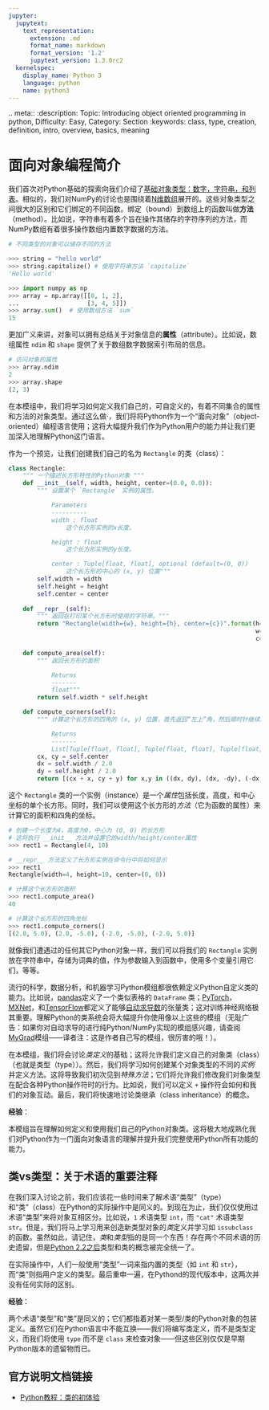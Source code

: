 ```yaml
---
jupyter:
  jupytext:
    text_representation:
      extension: .md
      format_name: markdown
      format_version: '1.2'
      jupytext_version: 1.3.0rc2
  kernelspec:
    display_name: Python 3
    language: python
    name: python3
---
```


<!-- #raw raw_mimetype="text/restructuredtext" -->
.. meta::
   :description: Topic: Introducing object oriented programming in python, Difficulty: Easy, Category: Section
   :keywords: class, type, creation, definition, intro, overview, basics, meaning
<!-- #endraw -->

<!-- #region -->
# 面向对象编程简介

我们首次对Python基础的探索向我们介绍了[基础对象类型：数字，字符串，和列表](http://www.pythonlikeyoumeanit.com/Module2_EssentialsOfPython/Basic_Objects.html)。相似的，我们对NumPy的讨论也是围绕着[N维数组](http://www.pythonlikeyoumeanit.com/Module3_IntroducingNumpy/IntroducingTheNDarray.html)展开的。这些对象类型之间很大的区别和它们绑定的不同函数。绑定（bound）到数组上的函数叫做**方法**（method）。比如说，字符串有着多个旨在操作其储存的字符序列的方法，而NumPy数组有着很多操作数组内置数字数据的方法。

```python
# 不同类型的对象可以储存不同的方法

>>> string = "hello world"
>>> string.capitalize() # 使用字符串方法 `capitalize`
'Hello world'

>>> import numpy as np
>>> array = np.array([[0, 1, 2],
...                   [3, 4, 5]])
>>> array.sum()  # 使用数组方法 `sum`
15
```
<!-- #endregion -->

<!-- #region -->
更加广义来讲，对象可以拥有总结关于对象信息的**属性**（attribute）。比如说，数组属性 `ndim` 和 `shape` 提供了关于数组数字数据索引布局的信息。

```python
# 访问对象的属性
>>> array.ndim
2
>>> array.shape
(2, 3)
```
<!-- #endregion -->

<!-- #region -->
在本模组中，我们将学习如何定义我们自己的，可自定义的，有着不同集合的属性和方法的对象类型。通过这么做·，我们将将Python作为一个“面向对象”（object-oriented）编程语言使用；这将大幅提升我们作为Python用户的能力并让我们更加深入地理解Python这门语言。

作为一个预览，让我们创建我们自己的名为 `Rectangle` 的类（class）：

```python
class Rectangle:
    """ 一个描述长方形特性的Python对象 """
    def __init__(self, width, height, center=(0.0, 0.0)):
        """ 设置某个 `Rectangle` 实例的属性。

            Parameters
            ----------
            width : float
                这个长方形实例的x长度。

            height : float
                这个长方形实例的y长度。

            center : Tuple[float, float], optional (default=(0, 0))
                这个长方形的中心的 (x, y) 位置"""
        self.width = width    
        self.height = height  
        self.center = center
    
    def __repr__(self):
        """ 返回在打印某个长方形时使用的字符串。"""
        return "Rectangle(width={w}, height={h}, center={c})".format(h=self.height,
                                                                     w=self.width,
                                                                     c=self.center)

    def compute_area(self):
        """ 返回长方形的面积

            Returns
            -------
            float"""
        return self.width * self.height

    def compute_corners(self):
        """ 计算这个长方形的四角的 (x, y) 位置，首先返回“左上”角，然后顺时针继续。

            Returns
            -------
            List[Tuple[float, float], Tuple[float, float], Tuple[float, float], Tuple[float, float]]"""
        cx, cy = self.center
        dx = self.width / 2.0
        dy = self.height / 2.0
        return [(cx + x, cy + y) for x,y in ((dx, dy), (dx, -dy), (-dx, -dy), (-dx, dy))]
```

这个 `Rectangle` 类的一个实例（instance）是一个*属性*包括长度，高度，和中心坐标的单个长方形。同时，我们可以使用这个长方形的*方法*（它为函数的属性）来计算它的面积和四角的坐标。
<!-- #endregion -->

<!-- #region -->
```python
# 创建一个长度为4，高度为0，中心为 (0, 0) 的长方形
# 这将执行 __init__ 方法并设置它的width/height/center属性
>>> rect1 = Rectangle(4, 10)  

# __repr__ 方法定义了长方形实例在命令行中将如何显示
>>> rect1  
Rectangle(width=4, height=10, center=(0, 0))

# 计算这个长方形的面积
>>> rect1.compute_area()
40

# 计算这个长方形的四角坐标
>>> rect1.compute_corners()
[(2.0, 5.0), (2.0, -5.0), (-2.0, -5.0), (-2.0, 5.0)]
```
<!-- #endregion -->

就像我们遭遇过的任何其它Python对象一样，我们可以将我们的 `Rectangle` 实例放在字符串中，存储为词典的值，作为参数输入到函数中，使用多个变量引用它们，等等。

流行的科学，数据分析，和机器学习Python模组都很依赖定义Python自定义类的能力。比如说，[pandas](https://pandas.pydata.org/)定义了一个类似表格的 `DataFrame` 类；[PyTorch](https://pytorch.org/)，[MXNet](https://mxnet.incubator.apache.org/)，和[TensorFlow](https://www.tensorflow.org/)都定义了能够[自动求导数](https://en.wikipedia.org/wiki/Automatic_differentiation)的张量类；这对训练神经网络极其重要。理解Python的类系统会将大幅提升你使用像以上这些的模组（无耻广告：如果你对自动求导的进行纯Python/NumPy实现的模组感兴趣，请查阅[MyGrad](https://mygrad.readthedocs.io)模组——译者注：这是作者自己写的模组，很厉害的哦！）。

在本模组，我们将会讨论*类定义*的基础；这将允许我们定义自己的对象类（class）（也就是类型（type））。然后，我们将学习如何创建某个对象类型的不同的*实例*并定义方法。这将导致我们初次见到*特殊方法*；它们将允许我们修改我们对象类型在配合各种Python操作符时的行为。比如说，我们可以定义 `+` 操作符会如何和我们的对象互动。最后，我们将快速地讨论类继承（class inheritance）的概念。

<div class="alert alert-info">

**经验**：

本模组旨在理解如何定义和使用我们自己的Python对象类。这将极大地成熟化我们对Python作为一门面向对象语言的理解并提升我们完整使用Python所有功能的能力。 

</div>

## 类vs类型：关于术语的重要注释
在我们深入讨论之前，我们应该花一些时间来了解术语“类型”（type）和“类”（class）在Python的实际操作中是同义的。到现在为止，我们仅仅使用过术语“类型”来将对象互相区分。比如说，`1` 术语类型 `int`，而 `"cat"` 术语类型 `str`。但是，我们将马上学习用来创造新类型对象的*类*定义并学习如 `issubclass` 的函数。虽然如此，请记住，*类*和*类型*指的是同一个东西！存在两个不同术语的历史遗留，但是[Python 2.2之后](https://www.python.org/download/releases/2.2/descrintro/)类型和类的概念被完全统一了。

在实际操作中，人们一般使用“类型”一词来指内置的类型（如 `int` 和 `str`），而“类”则指用户定义的类型。最后重申一遍，在Pythond的现代版本中，这两次并没有任何实际的区别。


<div class="alert alert-info">

**经验**：

 两个术语“类型”和“类”是同义的；它们都指着对某一类型/类的Python对象的包装定义。虽然它们在Python语言中不能互换——我们将编写类定义，而不是类型定义，而我们将使用 `type` 而不是 `class` 来检查对象——但这些区别仅仅是早期Python版本的遗留物而已。

</div>


## 官方说明文档链接

- [Python教程：类的初体验](https://docs.python.org/3/tutorial/classes.html#a-first-look-at-classes)
